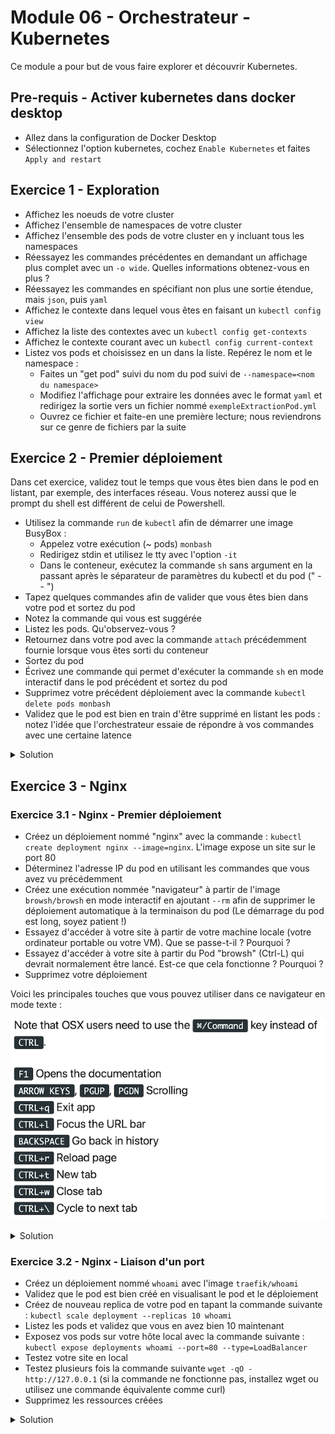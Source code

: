# Module 06 - Orchestrateur - Kubernetes

Ce module a pour but de vous faire explorer et découvrir Kubernetes.

## Pre-requis - Activer kubernetes dans docker desktop

- Allez dans la configuration de Docker Desktop
- Sélectionnez l'option kubernetes, cochez `Enable Kubernetes` et faites `Apply and restart`

## Exercice 1 - Exploration

- Affichez les noeuds de votre cluster
- Affichez l'ensemble de namespaces de votre cluster
- Affichez l'ensemble des pods de votre cluster en y incluant tous les namespaces
- Réessayez les commandes précédentes en demandant un affichage plus complet avec un `-o wide`. Quelles informations obtenez-vous en plus ?
- Réessayez les commandes en spécifiant non plus une sortie étendue, mais `json`, puis `yaml`
- Affichez le contexte dans lequel vous êtes en faisant un ```kubectl config view```
- Affichez la liste des contextes avec un `kubectl config get-contexts`
- Affichez le contexte courant avec un `kubectl config current-context`
- Listez vos pods et choisissez en un dans la liste. Repérez le nom et le namespace :
  - Faites un "get pod" suivi du nom du pod suivi de `--namespace=<nom du namespace>`
  - Modifiez l'affichage pour extraire les données avec le format `yaml` et redirigez la sortie vers un fichier nommé `exempleExtractionPod.yml`
  - Ouvrez ce fichier et faite-en une première lecture; nous reviendrons sur ce genre de fichiers par la suite

## Exercice 2 - Premier déploiement

Dans cet exercice, validez tout le temps que vous êtes bien dans le pod en listant, par exemple, des interfaces réseau. Vous noterez aussi que le prompt du shell est différent de celui de Powershell.

- Utilisez la commande `run` de `kubectl` afin de démarrer une image BusyBox :
  - Appelez votre exécution (~ pods) `monbash`
  - Redirigez stdin et utilisez le tty avec l'option `-it`
  - Dans le conteneur, exécutez la commande `sh` sans argument en la passant après le séparateur de paramètres du kubectl et du pod (" -- ")
- Tapez quelques commandes afin de valider que vous êtes bien dans votre pod et sortez du pod
- Notez la commande qui vous est suggérée
- Listez les pods. Qu'observez-vous ?
- Retournez dans votre pod avec la commande `attach` précédemment fournie lorsque vous êtes sorti du conteneur
- Sortez du pod
- Écrivez une commande qui permet d'exécuter la commande `sh` en mode interactif dans le pod précédent et sortez du pod
- Supprimez votre précédent déploiement avec la commande `kubectl delete pods monbash`
- Validez que le pod est bien en train d'être supprimé en listant les pods : notez l'idée que l'orchestrateur essaie de répondre à vos commandes avec une certaine latence

<details>
  <summary>Solution</summary>

  ```bash
  kubectl run monbash --image=busybox -it -- sh
  kubectl get pods -o wide
  kubectl attach monbash -c monbash -it
  kubectl exec monbash -it -- sh
  ```

</details>

## Exercice 3 - Nginx

### Exercice 3.1 - Nginx - Premier déploiement

- Créez un déploiement nommé "nginx" avec la commande : ```kubectl create deployment nginx --image=nginx```. L'image expose un site sur le port 80
- Déterminez l'adresse IP du pod en utilisant les commandes que vous avez vu précédemment
- Créez une exécution nommée "navigateur" à partir de l'image `browsh/browsh` en mode interactif en ajoutant `--rm` afin de supprimer le déploiement automatique à la terminaison du pod (Le démarrage du pod est long, soyez patient !)
- Essayez d'accéder à votre site à partir de votre machine locale (votre ordinateur portable ou votre VM). Que se passe-t-il ? Pourquoi ?
- Essayez d'accéder à votre site à partir du Pod "browsh" (Ctrl-L) qui devrait normalement être lancé. Est-ce que cela fonctionne ? Pourquoi ?
- Supprimez votre déploiement

Voici les principales touches que vous pouvez utiliser dans ce navigateur en mode texte :

![Commandes Browsh](img/browsh_cmd.png)

<details>
  <summary>Solution</summary>

  ```bash
  kubectl create deployment nginx --image=nginx
  kubectl get pods -o wide # récupération de l'adresse IP du Pod.
  kubectl run navigateur --image=browsh/browsh -it --rm
  kubectl delete deployment nginx
  ```

</details>

### Exercice 3.2 - Nginx - Liaison d'un port

- Créez un déploiement nommé `whoami` avec l'image `traefik/whoami`
- Validez que le pod est bien créé en visualisant le pod et le déploiement
- Créez de nouveau replica de votre pod en tapant la commande suivante : ```kubectl scale deployment --replicas 10 whoami```
- Listez les pods et validez que vous en avez bien 10 maintenant
- Exposez vos pods sur votre hôte local avec la commande suivante : ```kubectl expose deployments whoami --port=80 --type=LoadBalancer```
- Testez votre site en local
- Testez plusieurs fois la commande suivante `wget -qO - http://127.0.0.1` (si la commande ne fonctionne pas, installez wget ou utilisez une commande équivalente comme curl)
- Supprimez les ressources créées

<details>
  <summary>Solution</summary>
  
  ```bash
  kubectl create deployment whoami --image=traefik/whoami
  kubectl get pods -o wide
  kubectl get deployments -o wide
  kubectl scale deployment --replicas 10 whoami
  kubectl expose deployments whoami --port=80 --type=LoadBalancer
  kubectl delete services whoami
  kubectl delete deployment whoami
  ```
  
</details>
